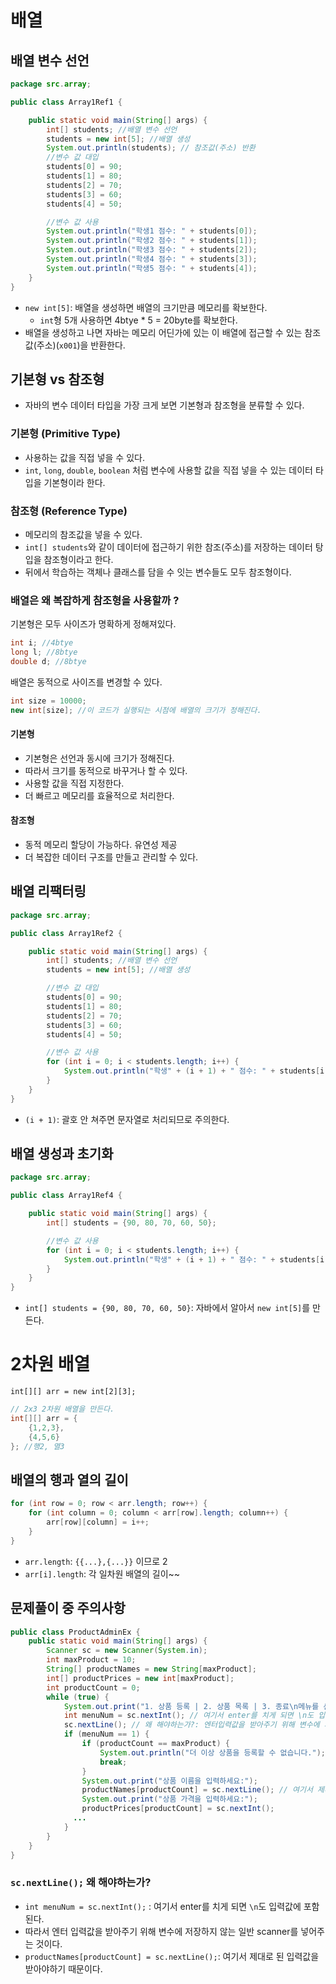 # 배열

## 배열 변수 선언
```java
package src.array;

public class Array1Ref1 {

    public static void main(String[] args) {
        int[] students; //배열 변수 선언
        students = new int[5]; //배열 생성
        System.out.println(students); // 참조값(주소) 반환
        //변수 값 대입
        students[0] = 90;
        students[1] = 80;
        students[2] = 70;
        students[3] = 60;
        students[4] = 50;

        //변수 값 사용
        System.out.println("학생1 점수: " + students[0]);
        System.out.println("학생2 점수: " + students[1]);
        System.out.println("학생3 점수: " + students[2]);
        System.out.println("학생4 점수: " + students[3]);
        System.out.println("학생5 점수: " + students[4]);
    }
}
```

- `new int[5]`: 배열을 생성하면 배열의 크기만큼 메모리를 확보한다.
  - `int`형 5개 사용하면 4btye * 5 = 20byte를 확보한다.
- 배열을 생성하고 나면 자바는 메모리 어딘가에 있는 이 배열에 접근할 수 있는 참조값(주소)(`x001`)을 반환한다.

## 기본형 vs 참조형
- 자바의 변수 데이터 타입을 가장 크게 보면 기본형과 참조형을 분류할 수 있다. 
### 기본형 (Primitive Type)
- 사용하는 값을 직접 넣을 수 있다.
- `int`, `long`, `double`, `boolean` 처럼 변수에 사용할 값을 직접 넣을 수 있는 데이터 타입을 기본형이라 한다.
### 참조형 (Reference Type)
- 메모리의 참조값을 넣을 수 있다.
- `int[] students`와 같이 데이터에 접근하기 위한 참조(주소)를 저장하는 데이터 탕입을 참조형이라고 한다.
- 뒤에서 학습하는 객체나 클래스를 담을 수 잇는 변수들도 모두 참조형이다.

### 배열은 왜 복잡하게 참조형을 사용할까 ?

기본형은 모두 사이즈가 명확하게 정해져있다.
```java
int i; //4btye
long l; //8btye
double d; //8btye
```

배열은 동적으로 사이즈를 변경할 수 있다.
```java
int size = 10000;
new int[size]; //이 코드가 실행되는 시점에 배열의 크기가 정해진다.
```

#### 기본형
- 기본형은 선언과 동시에 크기가 정해진다. 
- 따라서 크기를 동적으로 바꾸거나 할 수 있다. 
- 사용할 값을 직접 지정한다.
- 더 빠르고 메모리를 효율적으로 처리한다.
#### 참조형
- 동적 메모리 할당이 가능하다. 유연성 제공
- 더 복잡한 데이터 구조를 만들고 관리할 수 있다.


## 배열 리팩터링
```java
package src.array;

public class Array1Ref2 {

    public static void main(String[] args) {
        int[] students; //배열 변수 선언
        students = new int[5]; //배열 생성

        //변수 값 대입
        students[0] = 90;
        students[1] = 80;
        students[2] = 70;
        students[3] = 60;
        students[4] = 50;

        //변수 값 사용
        for (int i = 0; i < students.length; i++) {
            System.out.println("학생" + (i + 1) + " 점수: " + students[i]);
        }
    }
}
```
- `(i + 1)`: 괄호 안 쳐주면 문자열로 처리되므로 주의한다.

## 배열 생성과 초기화
```java
package src.array;

public class Array1Ref4 {

    public static void main(String[] args) {
        int[] students = {90, 80, 70, 60, 50};

        //변수 값 사용
        for (int i = 0; i < students.length; i++) {
            System.out.println("학생" + (i + 1) + " 점수: " + students[i]);
        }
    }
}
```
- `int[] students = {90, 80, 70, 60, 50}`: 자바에서 알아서 `new int[5]`를 만든다.


# 2차원 배열
`int[][] arr = new int[2][3];`

```java
// 2x3 2차원 배열을 만든다.
int[][] arr = {
    {1,2,3},
    {4,5,6}
}; //행2, 열3
```

## 배열의 행과 열의 길이
```java
for (int row = 0; row < arr.length; row++) {
    for (int column = 0; column < arr[row].length; column++) {
        arr[row][column] = i++;
    }
}
```
- `arr.length`: `{{...},{...}}` 이므로 2
- `arr[i].length`: 각 일차원 배열의 길이~~

## 문제풀이 중 주의사항
```java
public class ProductAdminEx {
    public static void main(String[] args) {
        Scanner sc = new Scanner(System.in);
        int maxProduct = 10;
        String[] productNames = new String[maxProduct];
        int[] productPrices = new int[maxProduct];
        int productCount = 0;
        while (true) {
            System.out.print("1. 상품 등록 | 2. 상품 목록 | 3. 종료\n메뉴를 선택하세요:");
            int menuNum = sc.nextInt(); // 여기서 enter를 치게 되면 \n도 입력값에 포함되기 때문에
            sc.nextLine(); // 왜 해야하는가?: 엔터입력값을 받아주기 위해 변수에 저장하지 않는 일반 scanner를 넣어주는 것임.
            if (menuNum == 1) {
                if (productCount == maxProduct) {
                    System.out.println("더 이상 상품을 등록할 수 없습니다.");
                    break;
                }
                System.out.print("상품 이름을 입력하세요:");
                productNames[productCount] = sc.nextLine(); // 여기서 제대로 된 입력값을 받아야하기 때문이다.
                System.out.print("상품 가격을 입력하세요:");
                productPrices[productCount] = sc.nextInt();
              ...
            }
        }
    }
}
```

### `sc.nextLine();` 왜 해야하는가? 
- `int menuNum = sc.nextInt();` : 여기서 enter를 치게 되면 `\n`도 입력값에 포함된다.
- 따라서 엔터 입력값을 받아주기 위해 변수에 저장하지 않는 일반 scanner를 넣어주는 것이다.
- `productNames[productCount] = sc.nextLine();`: 여기서 제대로 된 입력값을 받아야하기 때문이다.